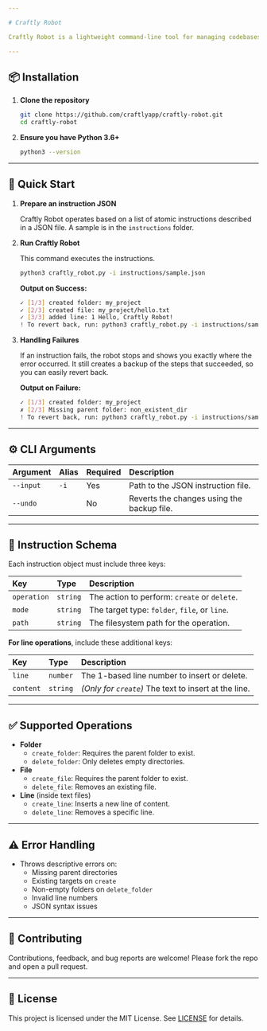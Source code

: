```yaml
---

# Craftly Robot

Craftly Robot is a lightweight command-line tool for managing codebases at scale. Need to set up project structure, or edit and modify files in a large codebase? Just describe it in a JSON file, and let Craftly Robot handle it for you.

---
```


## 📦 Installation

1.  **Clone the repository**

    ```bash
    git clone https://github.com/craftlyapp/craftly-robot.git
    cd craftly-robot
    ```
2.  **Ensure you have Python 3.6+**

    ```bash
    python3 --version
    ```

---

## 🚀 Quick Start

1.  **Prepare an instruction JSON**

    Craftly Robot operates based on a list of atomic instructions described in a JSON file. A sample is in the `instructions` folder.

2.  **Run Craftly Robot**

    This command executes the instructions.

    ```bash
    python3 craftly_robot.py -i instructions/sample.json
    ```

    **Output on Success:**
    ```bash
    ✓ [1/3] created folder: my_project
    ✓ [2/3] created file: my_project/hello.txt
    ✓ [3/3] added line: 1 Hello, Craftly Robot!
    ! To revert back, run: python3 craftly_robot.py -i instructions/sample.json --undo
    ```

3.  **Handling Failures**

    If an instruction fails, the robot stops and shows you exactly where the error occurred. It still creates a backup of the steps that succeeded, so you can easily revert back.

    **Output on Failure:**
    ```bash
    ✓ [1/3] created folder: my_project
    ✗ [2/3] Missing parent folder: non_existent_dir
    ! To revert back, run: python3 craftly_robot.py -i instructions/sample.json --undo
    ```

---

## ⚙️ CLI Arguments

| Argument  | Alias | Required | Description                                |
| :-------- | :---- | :------- | :----------------------------------------- |
| `--input` | `-i`  | Yes      | Path to the JSON instruction file.         |
| `--undo`  |       | No       | Reverts the changes using the backup file. |

---

## 🔧 Instruction Schema

Each instruction object must include three keys:

| Key         | Type     | Description                                  |
| :---------- | :------- | :------------------------------------------- |
| `operation` | `string` | The action to perform: `create` or `delete`. |
| `mode`      | `string` | The target type: `folder`, `file`, or `line`. |
| `path`      | `string` | The filesystem path for the operation.       |

**For line operations**, include these additional keys:

| Key       | Type     | Description                                           |
| :-------- | :------- | :---------------------------------------------------- |
| `line`    | `number` | The 1-based line number to insert or delete.          |
| `content` | `string` | *(Only for `create`)* The text to insert at the line. |

---

## ✅ Supported Operations

*   **Folder**
    *   `create_folder`: Requires the parent folder to exist.
    *   `delete_folder`: Only deletes empty directories.
*   **File**
    *   `create_file`: Requires the parent folder to exist.
    *   `delete_file`: Removes an existing file.
*   **Line** (inside text files)
    *   `create_line`: Inserts a new line of content.
    *   `delete_line`: Removes a specific line.

---

## ⚠️ Error Handling

*   Throws descriptive errors on:
    *   Missing parent directories
    *   Existing targets on `create`
    *   Non-empty folders on `delete_folder`
    *   Invalid line numbers
    *   JSON syntax issues

---

## 🤝 Contributing

Contributions, feedback, and bug reports are welcome! Please fork the repo and open a pull request.

---

## 📄 License

This project is licensed under the MIT License. See [LICENSE](LICENSE) for details.
